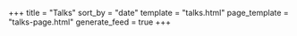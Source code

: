 +++
title = "Talks"
sort_by = "date"
template = "talks.html"
page_template = "talks-page.html"
generate_feed = true
+++
